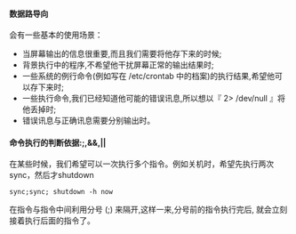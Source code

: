 #### 数据路导向 ####
会有一些基本的使用场景：

* 当屏幕输出的信息很重要,而且我们需要将他存下来的时候;
* 背景执行中的程序,不希望他干扰屏幕正常的输出结果时;
* 一些系统的例行命令(例如写在 /etc/crontab 中的档案)的执行结果,希望他可以存下来时;
* 一些执行命令,我们已经知道他可能的错误讯息,所以想以『 2> /dev/null 』将他丢掉时;
* 错误讯息与正确讯息需要分别输出时。


#### 命令执行的判断依据:;,&&,|| ####
在某些时候，我们希望可以一次执行多个指令。例如关机时，希望先执行两次sync，然后才shutdown
```
sync;sync; shutdown -h now

```
在指令与指令中间利用分号 (;) 来隔开,这样一来,分号前的指令执行完后, 就会立刻接着执行后面的指令了。



